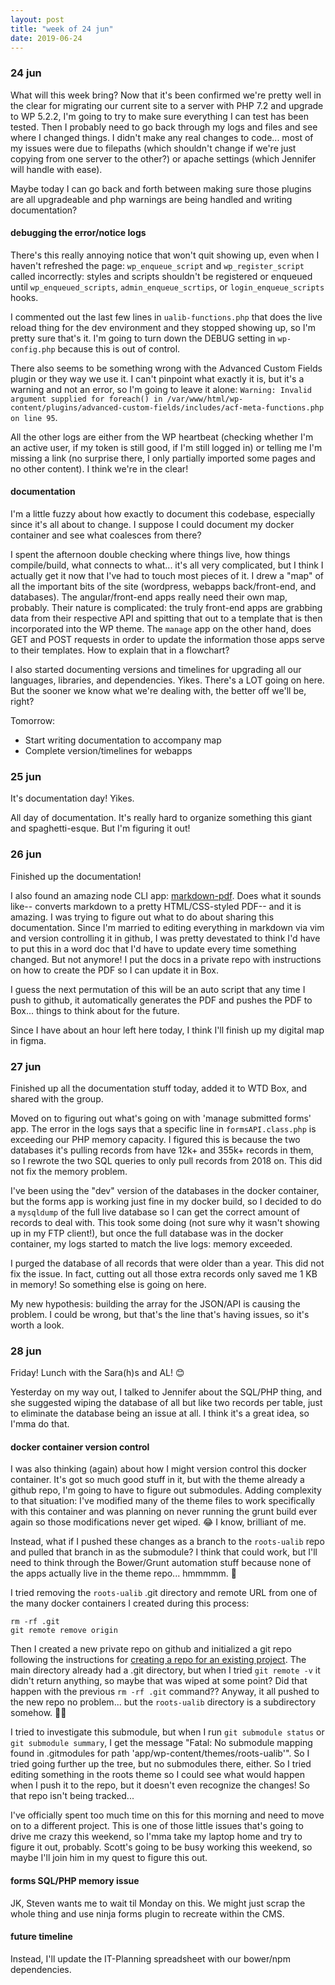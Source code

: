 ```yaml
---
layout: post
title: "week of 24 jun"
date: 2019-06-24
---
```


### 24 jun

What will this week bring? Now that it's been confirmed we're pretty well in the clear for migrating our current site to a server with PHP 7.2 and upgrade to WP 5.2.2, I'm going to try to make sure everything I can test has been tested. Then I probably need to go back through my logs and files and see where I changed things. I didn't make any real changes to code... most of my issues were due to filepaths (which shouldn't change if we're just copying from one server to the other?) or apache settings (which Jennifer will handle with ease). 

Maybe today I can go back and forth between making sure those plugins are all upgradeable and php warnings are being handled and writing documentation?

#### debugging the error/notice logs

There's this really annoying notice that won't quit showing up, even when I haven't refreshed the page: `wp_enqueue_script` and `wp_register_script` called incorrectly: styles and scripts shouldn't be registered or enqueued until `wp_enqueued_scripts`, `admin_enqueue_scrtips`, or `login_enqueue_scripts` hooks. 

I commented out the last few lines in `ualib-functions.php` that does the live reload thing for the dev environment and they stopped showing up, so I'm pretty sure that's it. I'm going to turn down the DEBUG setting in `wp-config.php` because this is out of control.

There also seems to be something wrong with the Advanced Custom Fields plugin or they way we use it. I can't pinpoint what exactly it is, but it's a warning and not an error, so I'm going to leave it alone: `Warning: Invalid argument supplied for foreach() in /var/www/html/wp-content/plugins/advanced-custom-fields/includes/acf-meta-functions.php on line 95`. 

All the other logs are either from the WP heartbeat (checking whether I'm an active user, if my token is still good, if I'm still logged in) or telling me I'm missing a link (no surprise there, I only partially imported some pages and no other content). I think we're in the clear!

#### documentation

I'm a little fuzzy about how exactly to document this codebase, especially since it's all about to change. I suppose I could document my docker container and see what coalesces from there?

I spent the afternoon double checking where things live, how things compile/build, what connects to what... it's all very complicated, but I think I actually get it now that I've had to touch most pieces of it. I drew a "map" of all the important bits of the site (wordpress, webapps back/front-end, and databases). The angular/front-end apps really need their own map, probably. Their nature is complicated: the truly front-end apps are grabbing data from their respective API and spitting that out to a template that is then incorporated into the WP theme. The `manage` app on the other hand, does GET and POST requests in order to update the information those apps serve to their templates. How to explain that in a flowchart?

I also started documenting versions and timelines for upgrading all our languages, libraries, and dependencies. Yikes. There's a LOT going on here. But the sooner we know what we're dealing with, the better off we'll be, right?

Tomorrow:
- Start writing documentation to accompany map
- Complete version/timelines for webapps

### 25 jun

It's documentation day! Yikes.

All day of documentation. It's really hard to organize something this giant and spaghetti-esque. But I'm figuring it out!

### 26 jun

Finished up the documentation! 

I also found an amazing node CLI app: [markdown-pdf](https://github.com/alanshaw/markdown-pdf). Does what it sounds like-- converts markdown to a pretty HTML/CSS-styled PDF-- and it is amazing. I was trying to figure out what to do about sharing this documentation. Since I'm married to editing everything in markdown via vim and version controlling it in github, I was pretty devestated to think I'd have to put this in a word doc that I'd have to update every time something changed. But not anymore! I put the docs in a private repo with instructions on how to create the PDF so I can update it in Box. 

I guess the next permutation of this will be an auto script that any time I push to github, it automatically generates the PDF and pushes the PDF to Box... things to think about for the future.

Since I have about an hour left here today, I think I'll finish up my digital map in figma.

### 27 jun

Finished up all the documentation stuff today, added it to WTD Box, and shared with the group.

Moved on to figuring out what's going on with 'manage submitted forms' app. The error in the logs says that a specific line in `formsAPI.class.php` is exceeding our PHP memory capacity. I figured this is because the two databases it's pulling records from have 12k+ and 355k+ records in them, so I rewrote the two SQL queries to only pull records from 2018 on. This did not fix the memory problem.

I've been using the "dev" version of the databases in the docker container, but the forms app is working just fine in my docker build, so I decided to do a `mysqldump` of the full live database so I can get the correct amount of records to deal with. This took some doing (not sure why it wasn't showing up in my FTP client!), but once the full database was in the docker container, my logs started to match the live logs: memory exceeded.

I purged the database of all records that were older than a year. This did not fix the issue. In fact, cutting out all those extra records only saved me 1 KB in memory! So something else is going on here.

My new hypothesis: building the array for the JSON/API is causing the problem. I could be wrong, but that's the line that's having issues, so it's worth a look.

### 28 jun

Friday! Lunch with the Sara(h)s and AL! :blush:

Yesterday on my way out, I talked to Jennifer about the SQL/PHP thing, and she suggested wiping the database of all but like two records per table, just to eliminate the database being an issue at all. I think it's a great idea, so I'mma do that.

#### docker container version control

I was also thinking (again) about how I might version control this docker container. It's got so much good stuff in it, but with the theme already a github repo, I'm going to have to figure out submodules. Adding complexity to that situation: I've modified many of the theme files to work specifically with this container and was planning on never running the grunt build ever again so those modifications never get wiped. :joy: I know, brilliant of me.

Instead, what if I pushed these changes as a branch to the `roots-ualib` repo and pulled that branch in as the submodule? I think that could work, but I'll need to think through the Bower/Grunt automation stuff because none of the apps actually live in the theme repo... hmmmmm. :thinking: 

I tried removing the `roots-ualib` .git directory and remote URL from one of the many docker containers I created during this process:

```
rm -rf .git
git remote remove origin
```

Then I created a new private repo on github and initialized a git repo following the instructions for [creating a repo for an existing project](https://help.github.com/en/articles/adding-an-existing-project-to-github-using-the-command-line). The main directory already had a .git directory, but when I tried `git remote -v` it didn't return anything, so maybe that was wiped at some point? Did that happen with the previous `rm -rf .git` command?? Anyway, it all pushed to the new repo no problem... but the `roots-ualib` directory is a subdirectory somehow. :woman_facepalming:

I tried to investigate this submodule, but when I run `git submodule status` or `git submodule summary`, I get the message "Fatal: No submodule mapping found in .gitmodules for path 'app/wp-content/themes/roots-ualib'". So I tried going further up the tree, but no submodules there, either. So I tried editing something in the roots theme so I could see what would happen when I push it to the repo, but it doesn't even recognize the changes! So that repo isn't being tracked... 

I've officially spent too much time on this for this morning and need to move on to a different project. This is one of those little issues that's going to drive me crazy this weekend, so I'mma take my laptop home and try to figure it out, probably. Scott's going to be busy working this weekend, so maybe I'll join him in my quest to figure this out.

#### forms SQL/PHP memory issue

JK, Steven wants me to wait til Monday on this. We might just scrap the whole thing and use ninja forms plugin to recreate within the CMS.


#### future timeline 

Instead, I'll update the IT-Planning spreadsheet with our bower/npm dependencies.
